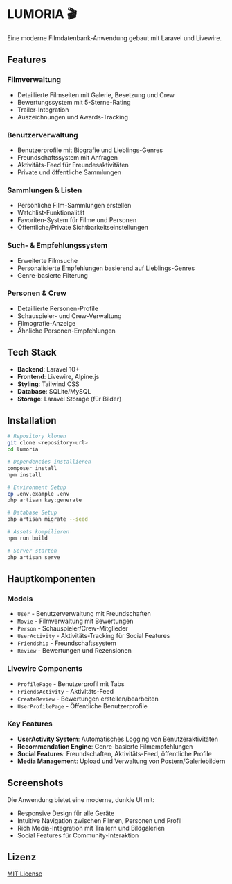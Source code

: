 # LUMORIA 🎬

Eine moderne Filmdatenbank-Anwendung gebaut mit Laravel und Livewire.

## Features

###  Filmverwaltung
- Detaillierte Filmseiten mit Galerie, Besetzung und Crew
- Bewertungssystem mit 5-Sterne-Rating
- Trailer-Integration
- Auszeichnungen und Awards-Tracking

###  Benutzerverwaltung
- Benutzerprofile mit Biografie und Lieblings-Genres
- Freundschaftssystem mit Anfragen
- Aktivitäts-Feed für Freundesaktivitäten
- Private und öffentliche Sammlungen

###  Sammlungen & Listen
- Persönliche Film-Sammlungen erstellen
- Watchlist-Funktionalität
- Favoriten-System für Filme und Personen
- Öffentliche/Private Sichtbarkeitseinstellungen

###  Such- & Empfehlungssystem
- Erweiterte Filmsuche
- Personalisierte Empfehlungen basierend auf Lieblings-Genres
- Genre-basierte Filterung

###  Personen & Crew
- Detaillierte Personen-Profile
- Schauspieler- und Crew-Verwaltung
- Filmografie-Anzeige
- Ähnliche Personen-Empfehlungen

## Tech Stack

- **Backend**: Laravel 10+
- **Frontend**: Livewire, Alpine.js
- **Styling**: Tailwind CSS
- **Database**: SQLite/MySQL
- **Storage**: Laravel Storage (für Bilder)

## Installation

```bash
# Repository klonen
git clone <repository-url>
cd lumoria

# Dependencies installieren
composer install
npm install

# Environment Setup
cp .env.example .env
php artisan key:generate

# Database Setup
php artisan migrate --seed

# Assets kompilieren
npm run build

# Server starten
php artisan serve
```

## Hauptkomponenten

### Models
- `User` - Benutzerverwaltung mit Freundschaften
- `Movie` - Filmverwaltung mit Bewertungen
- `Person` - Schauspieler/Crew-Mitglieder
- `UserActivity` - Aktivitäts-Tracking für Social Features
- `Friendship` - Freundschaftssystem
- `Review` - Bewertungen und Rezensionen

### Livewire Components
- `ProfilePage` - Benutzerprofil mit Tabs
- `FriendsActivity` - Aktivitäts-Feed
- `CreateReview` - Bewertungen erstellen/bearbeiten
- `UserProfilePage` - Öffentliche Benutzerprofile

### Key Features
- **UserActivity System**: Automatisches Logging von Benutzeraktivitäten
- **Recommendation Engine**: Genre-basierte Filmempfehlungen
- **Social Features**: Freundschaften, Aktivitäts-Feed, öffentliche Profile
- **Media Management**: Upload und Verwaltung von Postern/Galeriebildern

## Screenshots

Die Anwendung bietet eine moderne, dunkle UI mit:
- Responsive Design für alle Geräte
- Intuitive Navigation zwischen Filmen, Personen und Profil
- Rich Media-Integration mit Trailern und Bildgalerien
- Social Features für Community-Interaktion

## Lizenz

[MIT License](LICENSE)
